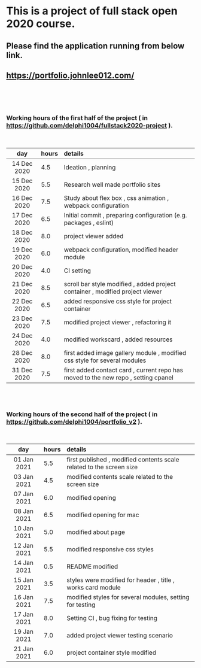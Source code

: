 # This is a project of full stack open 2020 course.

## Please find the application running from below link.

## https://portfolio.johnlee012.com/


<br />
<br />
<br />

### Working hours of the first half of the project ( in https://github.com/delphi1004/fullstack2020-project ).
<br />

| day | hours | details  |
| :----:|:-----| :-----|
| 14 Dec 2020 | 4.5    | Ideation , planning |
| 15 Dec 2020 | 5.5    | Research well made portfolio sites |
| 16 Dec 2020 | 7.5    | Study about flex box , css animation , webpack configuration |
| 17 Dec 2020 | 6.5    | Initial commit , preparing configuration (e.g. packages , eslint)|
| 18 Dec 2020 | 8.0    | project viewer added |
| 19 Dec 2020 | 6.0    | webpack configuration, modified header module |
| 20 Dec 2020 | 4.0    | CI setting |
| 21 Dec 2020 | 8.5    | scroll bar style modified , added project container , modified project viewer |
| 22 Dec 2020 | 6.5    | added responsive css style for project container |
| 23 Dec 2020 | 7.5    | modified project viewer , refactoring it |
| 24 Dec 2020 | 4.0    | modified workscard , added resources |
| 28 Dec 2020 | 8.0    | first added image gallery module , modified css style for several modules |
| 31 Dec 2020 | 7.5    | first added contact card  , current repo has moved to the new repo , setting cpanel |

<br />
<br />

### Working hours of the second half of the project ( in https://github.com/delphi1004/portfolio_v2 ).
<br />


| day | hours | details  |
| :----:|:-----| :-----|
| 01 Jan 2021 | 5.5    | first published , modified contents scale related to the screen size |
| 03 Jan 2021 | 4.5    | modified contents scale related to the screen size |
| 07 Jan 2021 | 6.0    | modified opening |
| 08 Jan 2021 | 6.5    | modified opening for mac|
| 10 Jan 2021 | 5.0    | modified about page |
| 12 Jan 2021 | 5.5    | modified responsive css styles |
| 14 Jan 2021 | 0.5    | README modified |
| 15 Jan 2021 | 3.5    | styles were modified for header , title , works card module |
| 16 Jan 2021 | 7.5    | modified styles for several modules, setting for testing |
| 17 Jan 2021 | 8.0    | Setting CI , bug fixing for testing |
| 19 Jan 2021 | 7.0    | added project viewer testing scenario |
| 21 Jan 2021 | 6.0    | project container style modified |


